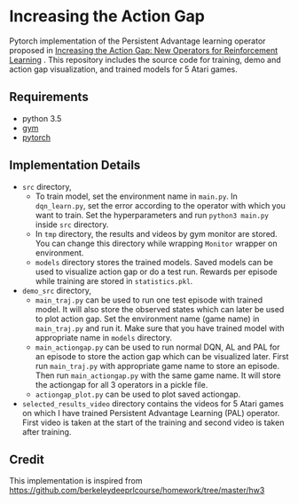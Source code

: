 # Increasing the Action Gap

Pytorch implementation of the Persistent Advantage learning operator proposed in [Increasing the Action Gap: New Operators for Reinforcement Learning](https://arxiv.org/abs/1512.04860) . This repository includes the source code for training, demo and action gap visualization, and trained models for 5 Atari games.

## Requirements

- python 3.5
- [gym](https://github.com/openai/gym#installation) 
- [pytorch](https://github.com/pytorch/pytorch#from-source)

## Implementation Details

- `src` directory,
  -  To train model, set the environment name in `main.py`. In `dqn_learn.py`, set the error according to the operator with which you want to train. Set the hyperparameters and run `python3 main.py` inside `src` directory.
  -  In `tmp` directory, the results and videos by gym monitor are stored. You can change this directory  while wrapping `Monitor` wrapper on environment.
  -  `models` directory stores the  trained models. Saved models can be used to visualize action gap or do a test run. Rewards per episode while training are stored in `statistics.pkl`. 
- `demo_src` directory,
  - `main_traj.py` can be used to run one test episode with trained model. It will also store the observed states which can later be used to plot action gap. Set the environment name (game name) in `main_traj.py`  and run it. Make sure that you have trained model with appropriate name in `models` directory.
  - `main_actiongap.py` can be used to run normal DQN, AL and PAL for an episode to store the action gap which can be visualized later. First run `main_traj.py` with appropriate game name to store an episode. Then run `main_actiongap.py` with the same game name. It will store the actiongap for all 3 operators in a pickle file.
  - `actiongap_plot.py` can be used to plot saved actiongap. 
- `selected_results_video` directory contains the videos for 5 Atari games on which I have trained Persistent Advantage Learning (PAL) operator. First video is taken at the start of the training and second video is taken after training.

## Credit

This implementation is inspired from <https://github.com/berkeleydeeprlcourse/homework/tree/master/hw3>
